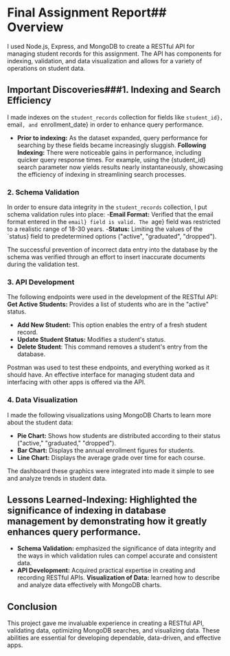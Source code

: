 # Final Assignment Report## Overview

I used Node.js, Express, and MongoDB to create a RESTful API for managing student records for this assignment. The API has components for indexing, validation, and data visualization and allows for a variety of operations on student data.

## Important Discoveries###1. Indexing and Search Efficiency

I made indexes on the `student_records` collection for fields like `student_id}, `email`, and `enrollment_date} in order to enhance query performance. 
- **Prior to indexing:** As the dataset expanded, query performance for searching by these fields became increasingly sluggish.
**Following Indexing:** There were noticeable gains in performance, including quicker query response times. For example, using the {student_id} search parameter now yields results nearly instantaneously, showcasing the efficiency of indexing in streamlining search processes.

### 2. Schema Validation

In order to ensure data integrity in the `student_records` collection, I put schema validation rules into place:
-**Email Format:** Verified that the email format entered in the `email} field is valid.
The `age} field was restricted to a realistic range of 18-30 years.
-**Status:** Limiting the values of the `status} field to predetermined options ("active", "graduated", "dropped").
  
The successful prevention of incorrect data entry into the database by the schema was verified through an effort to insert inaccurate documents during the validation test.

### 3. API Development

The following endpoints were used in the development of the RESTful API:
**Get Active Students:** Provides a list of students who are in the "active" status.
- **Add New Student:** This option enables the entry of a fresh student record.
- **Update Student Status:** Modifies a student's status.
- **Delete Student**: This command removes a student's entry from the database.

Postman was used to test these endpoints, and everything worked as it should have. An effective interface for managing student data and interfacing with other apps is offered via the API.

### 4. Data Visualization

I made the following visualizations using MongoDB Charts to learn more about the student data:
- **Pie Chart:** Shows how students are distributed according to their status ("active," "graduated," "dropped").
- **Bar Chart:** Displays the annual enrollment figures for students.
- **Line Chart:** Displays the average grade over time for each course.

The dashboard these graphics were integrated into made it simple to see and analyze trends in student data.

## Lessons Learned-**Indexing:** Highlighted the significance of indexing in database management by demonstrating how it greatly enhances query performance.
- **Schema Validation:** emphasized the significance of data integrity and the ways in which validation rules can compel accurate and consistent data.
- **API Development:** Acquired practical expertise in creating and recording RESTful APIs.
**Visualization of Data:** learned how to describe and analyze data effectively with MongoDB charts.

## Conclusion

This project gave me invaluable experience in creating a RESTful API, validating data, optimizing MongoDB searches, and visualizing data. These abilities are essential for developing dependable, data-driven, and effective apps.




